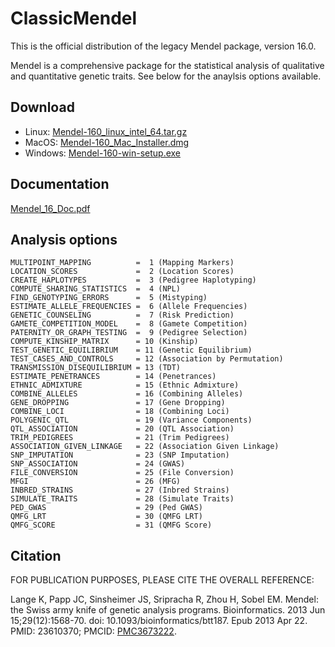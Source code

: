 # ClassicMendel

This is the official distribution of the legacy Mendel package, version 16.0.  

Mendel is a comprehensive package for the statistical analysis of qualitative and quantitative genetic traits. See below for the anaylsis options available.

## Download

- Linux: [Mendel-160_linux_intel_64.tar.gz](https://github.com/OpenMendel/ClassicMendel/raw/main/Mendel-160_linux_intel_64.tar.gz)
- MacOS: [Mendel-160_Mac_Installer.dmg](https://github.com/OpenMendel/ClassicMendel/raw/main/Mendel-160_Mac_Installer.dmg)
- Windows: [Mendel-160-win-setup.exe](https://github.com/OpenMendel/ClassicMendel/raw/main/Mendel-160-win-setup.exe)

## Documentation
[Mendel_16_Doc.pdf](https://github.com/OpenMendel/ClassicMendel/raw/main/Mendel_16_Doc.pdf)
 
## Analysis options 

```
MULTIPOINT_MAPPING          =  1 (Mapping Markers)
LOCATION_SCORES             =  2 (Location Scores)
CREATE_HAPLOTYPES           =  3 (Pedigree Haplotyping)
COMPUTE_SHARING_STATISTICS  =  4 (NPL)
FIND_GENOTYPING_ERRORS      =  5 (Mistyping)
ESTIMATE_ALLELE_FREQUENCIES =  6 (Allele Frequencies)
GENETIC_COUNSELING          =  7 (Risk Prediction)
GAMETE_COMPETITION_MODEL    =  8 (Gamete Competition)
PATERNITY_OR_GRAPH_TESTING  =  9 (Pedigree Selection)
COMPUTE_KINSHIP_MATRIX      = 10 (Kinship)
TEST_GENETIC_EQUILIBRIUM    = 11 (Genetic Equilibrium)
TEST_CASES_AND_CONTROLS     = 12 (Association by Permutation)
TRANSMISSION_DISEQUILIBRIUM = 13 (TDT)
ESTIMATE_PENETRANCES        = 14 (Penetrances)
ETHNIC_ADMIXTURE            = 15 (Ethnic Admixture)
COMBINE_ALLELES             = 16 (Combining Alleles)
GENE_DROPPING               = 17 (Gene Dropping)
COMBINE_LOCI                = 18 (Combining Loci)
POLYGENIC_QTL               = 19 (Variance Components)
QTL_ASSOCIATION             = 20 (QTL Association)
TRIM_PEDIGREES              = 21 (Trim Pedigrees)
ASSOCIATION_GIVEN_LINKAGE   = 22 (Association Given Linkage)
SNP_IMPUTATION              = 23 (SNP Imputation)
SNP_ASSOCIATION             = 24 (GWAS)
FILE_CONVERSION             = 25 (File Conversion)
MFGI                        = 26 (MFG)
INBRED_STRAINS              = 27 (Inbred Strains)
SIMULATE_TRAITS             = 28 (Simulate Traits)
PED_GWAS                    = 29 (Ped GWAS)
QMFG_LRT                    = 30 (QMFG LRT)
QMFG_SCORE                  = 31 (QMFG Score)
```

## Citation

 FOR PUBLICATION PURPOSES, PLEASE CITE THE OVERALL REFERENCE:
 
Lange K, Papp JC, Sinsheimer JS, Sripracha R, Zhou H, Sobel EM. Mendel: the Swiss army knife of genetic analysis programs. Bioinformatics. 2013 Jun 15;29(12):1568-70. doi: 10.1093/bioinformatics/btt187. Epub 2013 Apr 22. PMID: 23610370; PMCID: [PMC3673222](https://www.ncbi.nlm.nih.gov/pmc/articles/PMC3673222/).
